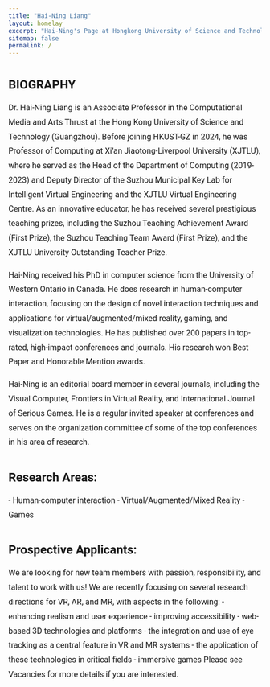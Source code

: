 ```yaml
---
title: "Hai-Ning Liang"
layout: homelay
excerpt: "Hai-Ning's Page at Hongkong University of Science and Technology(GZ)."
sitemap: false
permalink: /
---
```


<div style="font-size: 16px; font-family: 'Roboto'; line-height: 1.8;">
  <h2 style="font-weight: bold; font-size: 24px; margin-bottom: 10px;">BIOGRAPHY</h2>
  Dr. Hai-Ning Liang is an Associate Professor in the Computational Media and Arts Thrust at the Hong Kong University of Science and Technology (Guangzhou). Before joining HKUST-GZ in 2024, he was Professor of Computing at Xi’an Jiaotong-Liverpool University (XJTLU), where he served as the Head of the Department of Computing (2019-2023) and Deputy Director of the Suzhou Municipal Key Lab for Intelligent Virtual Engineering and the XJTLU Virtual Engineering Centre. As an innovative educator, he has received several prestigious teaching prizes, including the Suzhou Teaching Achievement Award (First Prize), the Suzhou Teaching Team Award (First Prize), and the XJTLU University Outstanding Teacher Prize.

  Hai-Ning received his PhD in computer science from the University of Western Ontario in Canada. He does research in human-computer interaction, focusing on the design of novel interaction techniques and applications for virtual/augmented/mixed reality, gaming, and visualization technologies. He has published over 200 papers in top-rated, high-impact conferences and journals. His research won Best Paper and Honorable Mention awards.

  Hai-Ning is an editorial board member in several journals, including the Visual Computer, Frontiers in Virtual Reality, and International Journal of Serious Games. He is a regular invited speaker at conferences and serves on the organization committee of some of the top conferences in his area of research.
</div>

<div style="font-size: 16px; font-family: 'Roboto'; line-height: 1.8;">
  <h2 style="font-weight: bold; font-size: 24px; margin-bottom: 10px;">Research Areas:</h2>
  - Human-computer interaction
  - Virtual/Augmented/Mixed Reality
  - Games
</div>

<div style="font-size: 16px; font-family: 'Roboto'; line-height: 1.8;">
  <h2 style="font-weight: bold; font-size: 24px; margin-bottom: 10px;">Prospective Applicants:</h2>
  We are looking for new team members with passion, responsibility, and talent to work with us!
  We are recently focusing on several research directions for VR, AR, and MR, with aspects in the following:
  - enhancing realism and user experience
  - improving accessibility
  - web-based 3D technologies and platforms
  - the integration and use of eye tracking as a central feature in VR and MR systems
  - the application of these technologies in critical fields
  - immersive games
  Please see Vacancies for more details if you are interested.
</div>
  
<!-- 
<div style="font-size: 16px; font-family: 'Roboto'; line-height: 1.8;">
  <h2 style="font-weight: bold; font-size: 24px; margin-bottom: 10px;">Awards</h2>
  <ul style="list-style-type: none; padding-left: 0;">
    <li style="margin-bottom: 15px;">
      <div>
        <strong>CHI 2023</strong> - Best Paper Honorable Mention Award
      </div>
    </li>
    <li style="margin-bottom: 15px;">
      <div>
        <strong>Chinese CHI 2023</strong> - Best Paper Honorable Mention Award
      </div>
    </li>
    <li style="margin-bottom: 15px;">
      <div>
        <strong>Chinese CHI 2022</strong> - Best Paper Honorable Mention Award
      </div>
    </li>
    <li style="margin-bottom: 15px;">
      <div>
        <strong>ASSETS 2020</strong> - Best Artifact Award
      </div>
    </li>
    <li style="margin-bottom: 15px;">
      <div>
        <strong>CHI 2019</strong> - Best Paper Award
      </div>
    </li>
    <li style="margin-bottom: 15px;">
      <div>
        <strong>UbiComp 2015</strong> - Best Paper Honorable Mention Award
      </div>
    </li>
  </ul>
</div> -->